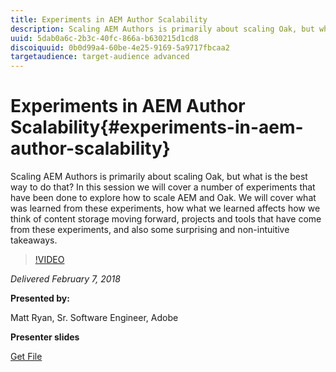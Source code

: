 ```yaml
---
title: Experiments in AEM Author Scalability
description: Scaling AEM Authors is primarily about scaling Oak, but what is the best way to do that? In this session we will cover a number of experiments that have been done to explore how to scale AEM and Oak. We will cover what was learned from these experiments, how what we learned affects how we think of content storage moving forward, projects and tools that have come from these experiments, and also some surprising and non-intuitive takeaways.
uuid: 5dab0a6c-2b3c-40fc-866a-b630215d1cd8
discoiquuid: 0b0d99a4-60be-4e25-9169-5a9717fbcaa2
targetaudience: target-audience advanced
---
```

# Experiments in AEM Author Scalability{#experiments-in-aem-author-scalability}

Scaling AEM Authors is primarily about scaling Oak, but what is the best way to do that? In this session we will cover a number of experiments that have been done to explore how to scale AEM and Oak. We will cover what was learned from these experiments, how what we learned affects how we think of content storage moving forward, projects and tools that have come from these experiments, and also some surprising and non-intuitive takeaways.

>[!VIDEO](https://video.tv.adobe.com/v/21522/?quality=9)

*Delivered February 7, 2018*

**Presented by:**

Matt Ryan, Sr. Software Engineer, Adobe

**Presenter slides**

[Get File](assets/experiments+in+aem+author+scalability+2+7+18.pdf)
<!--
[Get back to the Overview](https://helpx.adobe.com/experience-manager/kt/eseminars/gems/aem-index.html)
-->
